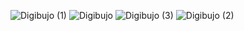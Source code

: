 
![Digibujo (1)](https://user-images.githubusercontent.com/101121746/159821002-aeadba12-3be0-4870-a515-950147812921.jpg)
![Digibujo](https://user-images.githubusercontent.com/101121746/159821003-46fb1174-c0fd-41a0-a40e-8345d3786996.jpg)
![Digibujo (3)](https://user-images.githubusercontent.com/101121746/159821007-1a6077bc-cc62-4bf5-9244-35eff22f5cb6.jpg)
![Digibujo (2)](https://user-images.githubusercontent.com/101121746/159821011-e69ebaa5-d641-4591-8640-25755c4af34a.jpg)

